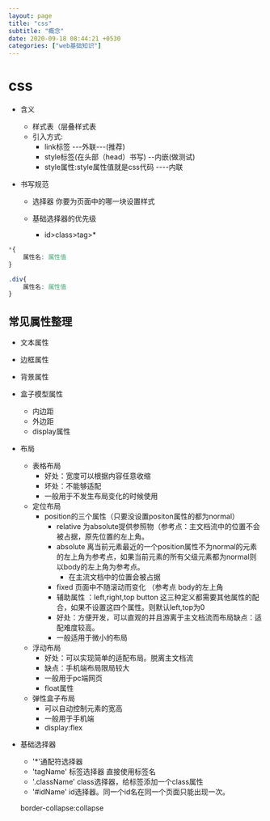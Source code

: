 ```yaml
---
layout: page
title: "css"
subtitle: "概念"
date: 2020-09-18 08:44:21 +0530
categories: ["web基础知识"]
---
```


# css

- 含义
    - 样式表（层叠样式表
    - 引入方式:
        - link标签 ---外联---(推荐)
        - style标签(在头部（head）书写) --内嵌(做测试)
        - style属性:style属性值就是css代码  ----内联

- 书写规范

    - 选择器 你要为页面中的哪一块设置样式

    
    - 基础选择器的优先级
        - id>class>tag>*


```css
*{
    属性名: 属性值
}

.div{
    属性名: 属性值
}

```
## 常见属性整理

- 文本属性

- 边框属性

- 背景属性

- 盒子模型属性
    - 内边距
    - 外边距
    - display属性 

- 布局
    - 表格布局
         - 好处：宽度可以根据内容任意收缩
         - 坏处：不能够适配
         - 一般用于不发生布局变化的时候使用
    - 定位布局
        - position的三个属性（只要没设置positon属性的都为normal）
            - relative 为absolute提供参照物（参考点：主文档流中的位置不会被占据，原先位置的左上角。
            - absolute 离当前元素最近的一个position属性不为normal的元素的左上角为参考点，如果当前元素的所有父级元素都为normal则以body的左上角为参考点。
                - 在主流文档中的位置会被占据
            - fixed 页面中不随滚动而变化 （参考点 body的左上角
            - 辅助属性 ：left,right,top button 这三种定义都需要其他属性的配合，如果不设置这四个属性。则默认left,top为0
            - 好处：方便开发，可以直观的并且游离于主文档流而布局缺点：适配难度较高。
            - 一般适用于微小的布局
    - 浮动布局
        - 好处：可以实现简单的适配布局。脱离主文档流
        - 缺点：手机端布局限局较大
        - 一般用于pc端网页
        - float属性
    - 弹性盒子布局
        - 可以自动控制元素的宽高
        - 一般用于手机端
        - display:flex

- 基础选择器
    - '*'通配符选择器
    - 'tagName' 标签选择器 直接使用标签名 
    - '.className' class选择器，给标签添加一个class属性
    - '#idName' id选择器。同一个id名在同一个页面只能出现一次。




    border-collapse:collapse